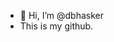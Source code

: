 - 👋 Hi, I’m @dbhasker
- This is my github.

<!---
dbhasker/dbhasker is a ✨ special ✨ repository because its `README.md` (this file) appears on your GitHub profile.
You can click the Preview link to take a look at your changes.
--->
